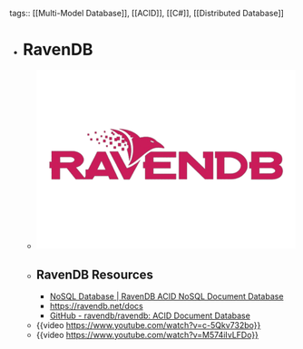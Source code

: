 tags:: [[Multi-Model Database]], [[ACID]], [[C#]], [[Distributed Database]]

- # RavenDB
	- ![ravendb.png](../assets/ravendb_1705927862808_0.png)
	- ## RavenDB Resources
		- [NoSQL Database | RavenDB ACID NoSQL Document Database](https://ravendb.net/)
		- https://ravendb.net/docs
		- [GitHub - ravendb/ravendb: ACID Document Database](https://github.com/ravendb/ravendb)
	- {{video https://www.youtube.com/watch?v=c-5Qkv732bo}}
	- {{video https://www.youtube.com/watch?v=M574iIvLFDo}}